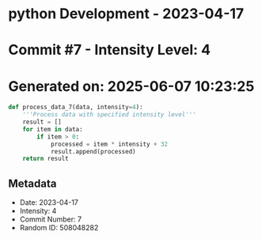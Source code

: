 ﻿# python Development - 2023-04-17
# Commit #7 - Intensity Level: 4
# Generated on: 2025-06-07 10:23:25
```python
def process_data_7(data, intensity=4):
    '''Process data with specified intensity level'''
    result = []
    for item in data:
        if item > 0:
            processed = item * intensity + 32
            result.append(processed)
    return result
```
## Metadata
- Date: 2023-04-17
- Intensity: 4
- Commit Number: 7
- Random ID: 508048282

